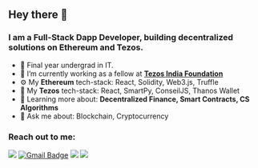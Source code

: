 ## Hey there 👋

### I am a Full-Stack Dapp Developer, building decentralized solutions on Ethereum and Tezos. 

- 🏫 Final year undergrad in IT.
- 🔭 I’m currently working as a fellow at <a href="https://tezosindia.foundation/"><strong>Tezos India Foundation</strong></a>
- ⚙️ My **Ethereum** tech-stack: React, Solidity, Web3.js, Truffle
- 🔧 My **Tezos** tech-stack: React, SmartPy, ConseilJS, Thanos Wallet
- 🌱 Learning more about: **Decentralized Finance, Smart Contracts, CS Algorithms**
- 💬 Ask me about: Blockchain, Cryptocurrency 

### Reach out to me:

<a href="https://www.linkedin.com/in/anshu-jalan-3479a0135/"><img src="https://img.shields.io/badge/linkedin-%230077B5.svg?&style=for-the-badge&logo=linkedin&logoColor=white"/></a>
[![Gmail Badge](https://img.shields.io/badge/-Gmail-c14438?style=for-the-badge&logo=gmail&logoColor=white)](mailto:contato.weltonf@gmail.com)
<a href="https://twitter.com/aj_jalan"><img src="https://img.shields.io/badge/twitter-1da1f2.svg?&style=for-the-badge&logo=twitter&logoColor=white"/></a>
<a href="https://instagram.com/anshujalan99"><img src="https://img.shields.io/badge/instagram-%23E4405F.svg?&style=for-the-badge&logo=instagram&logoColor=white"/></a>
